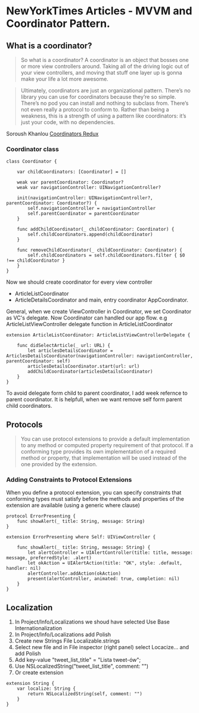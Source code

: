 # NewYorkTimes Articles - MVVM and Coordinator Pattern.

## What is a coordinator?

> So what is a coordinator? A coordinator is an object that bosses one or more view controllers around. Taking all of the driving logic out of your view controllers, and moving that stuff one layer up is gonna make your life a lot more awesome.

> Ultimately, coordinators are just an organizational pattern. There’s no library you can use for coordinators because they’re so simple. There’s no pod you can install and nothing to subclass from. There’s not even really a protocol to conform to. Rather than being a weakness, this is a strength of using a pattern like coordinators: it’s just your code, with no dependencies.

Soroush Khanlou [Coordinators Redux](http://khanlou.com/2015/10/coordinators-redux/) 


### Coordinator class

```
class Coordinator {

    var childCoordinators: [Coordinator] = []

    weak var parentCoordinator: Coordinator?
    weak var navigationController: UINavigationController?

    init(navigationController: UINavigationController?, parentCoordinator: Coordinator?) {
        self.navigationController = navigationController
        self.parentCoordinator = parentCoordinator
    }

    func addChildCoordinator(_ childCoordinator: Coordinator) {
        self.childCoordinators.append(childCoordinator)
    }

    func removeChildCoordinator(_ childCoordinator: Coordinator) {
        self.childCoordinators = self.childCoordinators.filter { $0 !== childCoordinator }
    }
}
```

Now we should create coordinator for every view controller 
- ArticleListCoordinator
- ArticleDetailsCoordinator
and main, entry coordinator AppCoordinator.

General, when we create ViewController in Coordinator, we set Coordinator as VC's delegate.
Now Coordinator can handled our app flow. 
e.g ArticleListViewController delegate function in ArticleListCoordinator

```
extension ArticleListCoordinator: ArticleListViewControllerDelegate {

    func didSelectArticle(_ url: URL) {
        let articlesDetailsCoordinator = ArticlesDetailsCoordinator(navigationController: navigationController, parentCoordinator: self)
        articlesDetailsCoordinator.start(url: url)
        addChildCoordinator(articlesDetailsCoordinator)
    }
}

```

To avoid delegate form child to parent coordinator, I add week refernce to parent coordinator. It is helpfull, when we want remove self form parent child coordinators.


## Protocols 

> You can use protocol extensions to provide a default implementation to any method or computed property requirement of that protocol. If a conforming type provides its own implementation of a required method or property, that implementation will be used instead of the one provided by the extension.

### Adding Constraints to Protocol Extensions

When you define a protocol extension, you can specify constraints that conforming types must satisfy before the methods and properties of the extension are available (using a generic where clause)


```
protocol ErrorPresenting {
    func showAlert(_ title: String, message: String)
}

extension ErrorPresenting where Self: UIViewController {

    func showAlert(_ title: String, message: String) {
        let alertController = UIAlertController(title: title, message: message, preferredStyle: .alert)
        let okAction = UIAlertAction(title: "OK", style: .default, handler: nil)
        alertController.addAction(okAction)
        present(alertController, animated: true, completion: nil)
    }
}

```


## Localization

1. In Project/Info/Localizations we shoud have selected Use Base Internationalization 
2. In Project/Info/Localizations add Polish 
3. Create new Strings File Localizable.strings
4. Select new file and in File inspector (right panel) select Locacize... and add Polish
5. Add key-value "tweet_list_title" = "Lista tweet-ów"; 
6. Use NSLocalizedString("tweet_list_title", comment: "")
7. Or create extension 

```
extension String {
    var localize: String {
        return NSLocalizedString(self, comment: "")
    }
}
```

